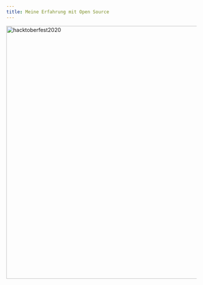```yaml
---
title: Meine Erfahrung mit Open Source
---
```


<img width="670" alt="hacktoberfest2020" src="https://user-images.githubusercontent.com/72214216/96206334-f4064880-0f68-11eb-9034-9bd65e0f7663.png">
